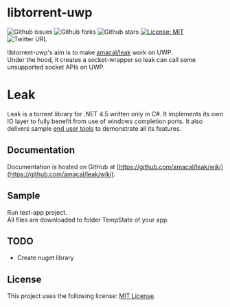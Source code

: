 # libtorrent-uwp

![Github issues](https://img.shields.io/github/issues/khanhnb/libtorrent-uwp)
![Github forks](https://img.shields.io/github/forks/khanhnb/libtorrent-uwp)
![Github stars](https://img.shields.io/github/stars/khanhnb/libtorrent-uwp)
[![License: MIT](https://img.shields.io/badge/License-MIT-yellow.svg)](https://github.com/khanhnb/libtorrent-uwp/blob/main/LICENSE)
![Twitter URL](https://img.shields.io/twitter/url?style=social&url=https%3A%2F%2Fgithub.com%2Fkhanhnb%2Flibtorrent-uwp)

libtorrent-uwp's aim is to make [amacal/leak](https://github.com/amacal/leak) work on UWP.  
Under the hood, it creates a socket-wrapper so leak can call some unsupported socket APIs on UWP.

# Leak #

Leak is a torrent library for .NET 4.5 written only in C#. It implements its own IO layer to fully benefit from use of windows completion ports. It also delivers sample [end user tools](https://github.com/amacal/leak/wiki/End-user) to demonstrate all its features.

## Documentation ##

Documentation is hosted on GitHub at [https://github.com/amacal/leak/wiki](https://github.com/amacal/leak/wiki).

## Sample ##

Run test-app project.  
All files are downloaded to folder TempState of your app.

## TODO ##

* Create nuget library

## License
This project uses the following license: [MIT License](https://github.com/khanhnb/libtorrent-uwp/blob/main/LICENSE).
